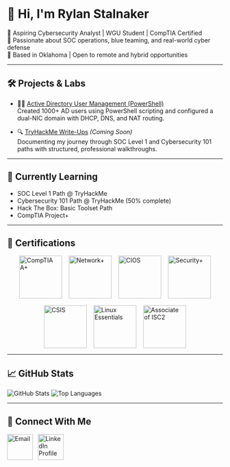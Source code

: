 # 👋 Hi, I'm Rylan Stalnaker

🎯 Aspiring Cybersecurity Analyst | WGU Student | CompTIA Certified  
🔐 Passionate about SOC operations, blue teaming, and real-world cyber defense  
📍 Based in Oklahoma | Open to remote and hybrid opportunities

---

## 🛠️ Projects & Labs

- 🧑‍💼 [Active Directory User Management (PowerShell)](https://github.com/Rylandale515/AD-User-Management)  
  Created 1000+ AD users using PowerShell scripting and configured a dual-NIC domain with DHCP, DNS, and NAT routing.

- 🔍 [TryHackMe Write-Ups](https://github.com/Rylandale515/THM-Write-Ups) *(Coming Soon)*  
  Documenting my journey through SOC Level 1 and Cybersecurity 101 paths with structured, professional walkthroughs.

---

## 🌱 Currently Learning

- SOC Level 1 Path @ TryHackMe
- Cybersecurity 101 Path @ TryHackMe (50% complete)
- Hack The Box: Basic Toolset Path
- CompTIA Project+

---

## 📜 Certifications

<div style="display: flex; flex-wrap: wrap; gap: 16px; justify-content: center;">
  <a href="https://www.credly.com/badges/8233d4c9-208d-4504-9d3d-0d07ac6722d9/public_url">
    <img src="https://github.com/user-attachments/assets/4dcff621-5162-4654-b8c5-d56a103b0d78" width="100px" alt="CompTIA A+" />
  </a>
  <a href="https://www.credly.com/badges/201270ac-617d-45cd-a5d9-486265be596b/public_url">
    <img src="https://github.com/user-attachments/assets/8ffcd354-8800-4d8f-ab06-e61c364c0b63" width="100px" alt="Network+" />
  </a>
  <a href="https://www.credly.com/badges/803b30b7-584c-4fa1-a66c-4de590344baf/public_url">
    <img src="https://github.com/Rylandale515/Rylandale515/assets/34111857/50880cde-e2fe-4b57-a15a-fbdf773fc7fd" width="100px" alt="CIOS" />
  </a>
  <a href="https://www.credly.com/badges/320fa07d-caed-45da-933d-b92d07b4963d/public_url">
    <img src="https://github.com/user-attachments/assets/f2d12349-3c15-4a19-9628-c04585867263" width="100px" alt="Security+" />
  </a>
  <a href="https://www.credly.com/badges/489aa74c-e92c-4db0-8aed-58888017214d/public_url">
    <img src="https://github.com/user-attachments/assets/20c94006-7008-42a5-906d-40d14731e2f2" width="100px" alt="CSIS" />
  </a>
  <a href="https://www.credly.com/badges/1afba32d-58d8-4207-9ef4-0cdf3eb5474a/public_url">
    <img src="https://github.com/user-attachments/assets/209175fa-5776-4815-a2e6-43a6a3017fee" width="100px" alt="Linux Essentials" />
  </a>
  <a href="https://www.credly.com/badges/3c30f03e-2fe2-4f76-a116-e71edbff45fd/public_url">
    <img src="https://github.com/user-attachments/assets/d26f0098-2cc7-46a2-87f4-c1c4b0b7967e" width="100px" alt="Associate of ISC2" />
  </a>
</div>



---

## 📈 GitHub Stats

![GitHub Stats](https://github-readme-stats.vercel.app/api?username=Rylandale515&show_icons=true&theme=radical)
![Top Languages](https://github-readme-stats.vercel.app/api/top-langs/?username=Rylandale515&layout=compact&theme=radical)

---

## 🤝 Connect With Me

<a href="mailto:rylandale515@gmail.com"><img src="https://github.com/user-attachments/assets/f6868b26-f674-477b-b795-5faad0b69abd" alt="Email" width="60px"/></a>&nbsp;&nbsp;
<a href="https://www.linkedin.com/in/rylan-stalnaker-6ba923180"><img src="https://github.com/Rylandale515/Rylandale515/assets/34111857/63aef385-a11e-4489-86df-9d73ffea2f7d" width="60px" alt="LinkedIn Profile"/></a>
